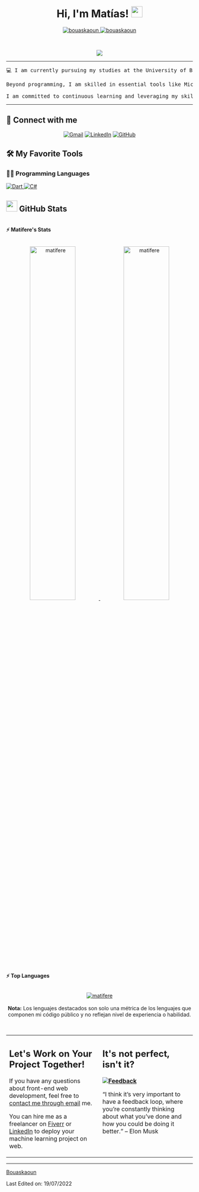 <h1 align="center">
Hi, I'm Matías!
	<a href="https://github.com/Bouaskaoun" target="_self">
		<img src="https://media.giphy.com/media/hvRJCLFzcasrR4ia7z/giphy.gif" width="30">
	</a>
</h1>
<p align="center">
	<a href="https://github.com/Bouaskaoun">
		<img src="https://komarev.com/ghpvc/?username=bouaskaoun&label=Profile%20views&color=0e75b6&style=flat" alt="bouaskaoun" />
	</a>
	<a href="https://github.com/Bouaskaoun">
		<img src="https://img.shields.io/github/followers/bouaskaoun?label=Followers" alt="bouaskaoun" />
	</a>
</p>
<br/>
<p align="center">
	<a href="https://github.com/Bouaskaoun">
		<img src="https://readme-typing-svg.herokuapp.com?lines=Computer+Science+Student;Full+Stack+Web+Developer;Freelancer;DS%20|%20AI%20|%20ML%20Enthusiastic;Always%20learning%20new%20things&center=true&width=380&height=45">
	</a>
</p>

<hr>

<pre>
💻 I am currently pursuing my studies at the University of Buenos Aires and have cultivated a strong passion for programming. My technical expertise includes C# and Dart, with a particular focus on Flutter for cross-platform development. Through both academic and personal projects, I have gained experience in creating robust applications with user-friendly interfaces, emphasizing responsive design and efficient backend logic.

Beyond programming, I am skilled in essential tools like Microsoft Word and Excel, and I have a solid command of LaTeX, which I frequently use for academic and professional documentation. I am also a dedicated Ubuntu user, integrating it seamlessly into my daily workflow and development environment.

I am committed to continuous learning and leveraging my skills to contribute meaningfully to innovative projects. Feel free to connect with me on LinkedIn to explore potential collaborations or discuss exciting opportunities in tech.
</pre>
<hr>

## 🤝 Connect with me
<p align="center">
	<a href="mailto:matifere@gmail.com"><img img src="https://img.shields.io/badge/gmail-%23EA4335.svg?style=plastic&logo=gmail&logoColor=white" alt="Gmail"/></a>
	<a href="www.linkedin.com/in/matías-ferechian"><img src="https://img.shields.io/badge/linkedin-%230A66C2.svg?style=plastic&logo=linkedin&logoColor=white" alt="LinkedIn"/></a>
	<a href="https://github.com/matifere"><img src="https://img.shields.io/badge/github-%23181717.svg?style=plastic&logo=github&logoColor=white" alt="GitHub"/></a>
</p>

## 🛠️ My Favorite Tools

### 👨‍💻 Programming Languages

<p>
    <a href="https://github.com/matifere">
    <img alt="Dart" src="https://img.shields.io/badge/Dart%20-%230175C2.svg?logo=dart&logoColor=white">
</a>
<a href="https://github.com/matifere">
    <img alt="C#" src="https://img.shields.io/badge/C%23%20-%23239120.svg?logo=c-sharp&logoColor=white">
</a>



</br>

<!--
### 👨🏽‍💻 Workspace
<p>
    <a href="https://github.com/Bouaskaoun"><img alt="Macbook Air M1" src="https://img.shields.io/badge/Apple-MacBook_Air_2020-999999?style=for-the-badge&logo=apple&logoColor=white"></a>
    <a href="https://github.com/Bouaskaoun"><img alt="Spotify" src="https://img.shields.io/badge/Spotify-1ED760?&style=for-the-badge&logo=spotify&logoColor=white"></a>
</p>
-->


## <a href="https://github.com/matifere"><img src="https://www.blumbergdigital.com/wp-content/uploads/2020/10/stats-graphic-statistics-business-512.png" width="30"></a> GitHub Stats

<br/>
<summary><b>⚡ Matifere's Stats</b></summary>
<br/>
<p align="center">
	<a href="https://github.com/matifere">
	<img width="49.5%" src="https://github-readme-stats.vercel.app/api?username=matifere&show_icons=true" alt="matifere">
	<img width="49.5%" src="https://github-readme-streak-stats.herokuapp.com/?user=matifere" alt="matifere">
	</a>
	<br/>
</p>
<br/>

<!--
<summary><b>⚡ Activity graph</b></summary>
<br/>
<p align="center">
	<a href="https://github.com/Bouaskaoun">
		<img src="https://activity-graph.herokuapp.com/graph?username=bouaskaoun&bg_color=ffffff&color=000000&line=000000&point=000000&area=true&hide_border=true" alt="bouaskaoun">
	</a>
</p>
<br/>
-->
<summary><b>⚡ Top Languages</b></summary>
<br/>

<p align="center">
	<a href="https://github.com/matifere">
	<img src="https://github-readme-stats.vercel.app/api/top-langs/?username=matifere&langs_count=8&layout=compact" alt="matifere">
	</a>
	<br/>
<br/>
<b>Nota:</b> Los lenguajes destacados son solo una métrica de los lenguajes que componen mi código público y no reflejan nivel de experiencia o habilidad.
</p>
<br/>

<table style="border: none">
  <tr>
  <td width="50%" valign="top">


## Let's Work on Your Project Together!

If you have any questions about front-end web development, feel free to <a href="mailto:bouaskaoun.mohammed@gmail.com">contact me through email</a> me.

You can hire me as a freelancer on <a href="https://www.fiverr.com">Fiverr</a> or <a href="https://www.linkedin.com/in/bouaskaoun/">LinkedIn</a> to deploy your machine learning project on web.

  </td>
  <td width="50%" valign="top">

## It's not perfect, isn't it?

**<a href="https://github.com/Bouaskaoun"><img alt="Feedback" src="https://img.shields.io/badge/Ask%20me-anything-1abc9c.svg"></a>**

“I think it’s very important to have a feedback loop, where you’re constantly thinking about what you’ve done and how you could be doing it better.”
– Elon Musk

  </td>
  </tr>
</table>

------

[Bouaskaoun](https://github.com/Bouaskaoun)

Last Edited on: 19/07/2022
